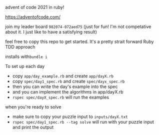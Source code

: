 advent of code 2021 in ruby!

https://adventofcode.com/

join my leader board `982074-072aed75` (just for fun! I'm not competative about it. I just like to have a satisfying result)

feel free to copy this repo to get started. It's a pretty strait forward Ruby TDD approach

installs with`bundle i`

To set up each day
- copy `app/day_example.rb` and create `app/dayX.rb`
- copy `spec/day1_spec.rb` and create `spec/dayx_spec.rb`
- then you can write the day's example into the spec
- and you can implement the algorithms in app/dayX.rb
- `rspec spec/dayX_spec.rb` will run the examples

when you're ready to solve
- make sure to copy your puzzle input to `inputs/dayX.txt`
- `rspec spec/day1_spec.rb --tag solve` will run with your puzzle input and print the output

